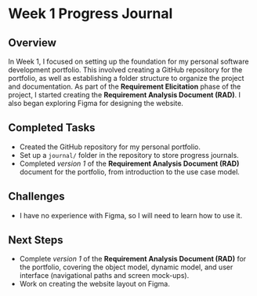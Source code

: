 # Week 1 Progress Journal

## Overview
In Week 1, I focused on setting up the foundation for my personal software development portfolio. This involved creating a GitHub repository for the portfolio, as well as establishing a folder structure to organize the project and documentation. As part of the **Requirement Elicitation** phase of the project, I started creating the **Requirement Analysis Document (RAD)**. I also began exploring Figma for designing the website.

## Completed Tasks
- Created the GitHub repository for my personal portfolio.
- Set up a `journal/` folder in the repository to store progress journals.
- Completed *version 1* of the **Requirement Analysis Document (RAD)** document for the portfolio, from introduction to the use case model.

## Challenges
- I have no experience with Figma, so I will need to learn how to use it.

## Next Steps
- Complete *version 1* of the **Requirement Analysis Document (RAD)** for the portfolio, covering the object model, dynamic model, and user interface (navigational paths and screen mock-ups).
- Work on creating the website layout on Figma. 
